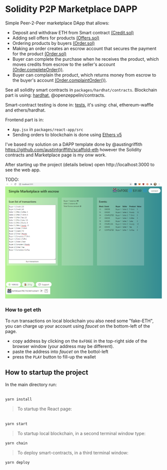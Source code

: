 # Solidity P2P Marketplace DAPP

Simple Peer-2-Peer marketplace DApp that allows:

- Deposit and withdraw ETH from Smart contract [(Credit.sol)](https://github.com/aciura/Solidity-Marketplace-Dapp/blob/main/packages/hardhat/contracts/Credit.sol)
- Adding sell offers for products [(Offers.sol)](https://github.com/aciura/Solidity-Marketplace-Dapp/blob/main/packages/hardhat/contracts/Offers.sol)
- Ordering products by buyers [(Order.sol)](https://github.com/aciura/Solidity-Marketplace-Dapp/blob/main/packages/hardhat/contracts/Order.sol)
- Making an order creates an escrow account that secures the payment for the product [(Order.sol)](https://github.com/aciura/Solidity-Marketplace-Dapp/blob/a544b943a571b071093f3d3287945920ee42ec37/packages/hardhat/contracts/Order.sol#L33)
- Buyer can complete the purchase when he receives the product, which moves credits from escrow to the seller's account [(Order.completeOrder())](https://github.com/aciura/Solidity-Marketplace-Dapp/blob/a544b943a571b071093f3d3287945920ee42ec37/packages/hardhat/contracts/Order.sol#L49).
- Buyer can complain the product, which returns money from escrow to the buyer's account [(Order.complaintOrder())](https://github.com/aciura/Solidity-Marketplace-Dapp/blob/a544b943a571b071093f3d3287945920ee42ec37/packages/hardhat/contracts/Order.sol#L73).

See all solidity smart contracts in `packages/hardhat/contracts`.
Blockchain part is using: [hardhat](https://hardhat.org/), @openzeppelin/contracts.

Smart-contract testing is done in: [tests](https://github.com/aciura/Solidity-Marketplace-Dapp/tree/main/packages/hardhat/test), 
it's using: chai, ethereum-waffle and ethers/hardhat.

Frontend part is in:

- `App.jsx` in `packages/react-app/src`
- Sending orders to blockchain is done using [Ethers v5](https://docs.ethers.io/v5/)

I've based my solution on a DAPP template done by @austingriffith https://github.com/austintgriffith/scaffold-eth however the Solidity contracts and Marketplace page is my onw work.

After starting up the project (details below) open http://localhost:3000 to see the web app.

TODO:
![marketplace UI](https://github.com/aciura/Solidity-Marketplace-Dapp/blob/main/Marketplace-UI.PNG?raw=true)

### How to get eth

To run transactions on local blockchain you also need some "fake-ETH", you can charge up your account using _faucet_ on the bottom-left of the page.

- copy address by clicking on the `0xFO6E` in the top-right side of the browser window (your address may be different).
- paste the address into _faucet_ on the bottol-left
- press the `PLAY` button to fill-up the wallet

## How to startup the project

In the main directory run:

```bash

yarn install

```

> To startup the React page:

```bash

yarn start

```

> To startup local blockchain, in a second terminal window type:

```bash
yarn chain

```

> To deploy smart-contracts, in a third terminal window:

```bash
yarn deploy

```
